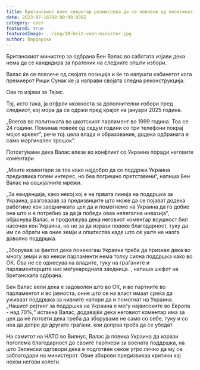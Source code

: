```yaml
---
title: Британскиот воен секретар размислува да се повлече од политиката
date: 2023-07-16T08:00:09.039Z
category: свет
featured: true
featuredImage: ../img/10-brit-voen-minister.jpg
author: Вардарски
---
```

Британскиот министер за одбрана Бен Валас во саботата изјави дека нема да се кандидира за пратеник на следните општи избори.

Валас ќе се повлече од својата позиција и ќе го напушти кабинетот кога премиерот Риши Сунак ќе ја направи својата следна реконструкција.

Ова го изјави за Тајмс.

Тој, исто така, ја отфрли можноста за дополнителни избори пред следниот, кој мора да се одржи пред крајот на јануари 2025 година.

„Влегов во политиката во шкотскиот парламент во 1999 година. Тоа се 24 години. Поминав повеќе од седум години со три телефони покрај мојот кревет“, рече тој. цела влада и образование, додека одбраната е само маргинален трошок“.

Потсетуваме дека Валас влезе во конфликт со Украина поради неговите коментари.

„Моите коментари за тоа како најдобро да се поддржи Украина предизвика голем интерес, но беа погрешно претставени“, напиша Бен Валас на социјалните мрежи.

„За евиденција, како некој кој е на првата линија на поддршка за Украина, разговарав за предизвиците што може да се појават додека работиме кон заедничката цел да и помогнеме на Украина да го добие она што и е потребно за да ја победи оваа нелегална инвазија“, објаснува Валас. и продолжува дека неговиот коментар всушност бил насочен кон Украина, но не за да изрази повеќе благодарност, туку да им се обрати на оние земји и општества каде што сè уште не наоѓа доволно поддршка.

„Зборував за фактот дека понекогаш Украина треба да признае дека во многу земји и во некои парламенти нема толку силна поддршка како во ОК. Ова не се однесува на владите, туку на граѓаните и парламентарците низ меѓународната заедница. , напиша шефот на британската одбрана.

Бен Валас вели дека е задоволен што во ОК, и во партиите во парламентот и во јавноста, оние што се на власт имаат среќа да уживаат поддршка за нивните напори да и помогнат на Украина. „Нашиот рејтинг за поддршка на Украина е меѓу највисоките во Европа - над 70%,“ истакна Валас, додавајќи дека неговиот коментар има за цел да нè потсети дека треба да зборуваме не само со себе, туку и со неа да допре до другите граѓани. кои допрва треба да се убедат.

На самитот на НАТО во Вилнус, Валас ја повика Украина да изрази поголема благодарност до своите партнери за воената поддршка, на што Зеленски одговори дека е подготвен секое утро лично да му се заблагодари на министерот. Овие зборови предизвикаа критики кај некои негови колеги.